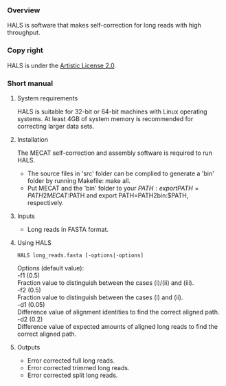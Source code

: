 ### Overview
HALS is software that makes self-correction for long reads with high throughput.

### Copy right
HALS is under the [Artistic License 2.0](http://opensource.org/licenses/Artistic-2.0).

### Short manual
1. System requirements

   HALS is suitable for 32-bit or 64-bit machines with Linux operating systems. At least 4GB of system memory is recommended for correcting larger data sets.

2. Installation

   The MECAT self-correction and assembly software is required to run HALS.
   * The source files in 'src' folder can be complied to generate a 'bin' folder by running Makefile: make all.
   * Put MECAT and the 'bin' folder to your $PATH: export PATH=PATH2MECAT:$PATH and export PATH=PATH2bin:$PATH, respectively.

3. Inputs
   * Long reads in FASTA format.
   
4. Using HALS

   ```
   HALS long_reads.fasta [-options|-options]
   ```

   <p>Options (default value):<br>
   -f1 (0.5)<br>
   Fraction value to distinguish between the cases (i)/(ii) and (iii).<br>
   -f2 (0.5)<br>
   Fraction value to distinguish between the cases (i) and (ii).<br>
   -d1 (0.05)<br>
   Difference value of alignment identities to find the correct aligned path.<br>
   -d2 (0.2)<br>
   Difference value of expected amounts of aligned long reads to find the correct aligned path.<br>

      
5. Outputs
   * Error corrected full long reads.
   * Error corrected trimmed long reads.
   * Error corrected split long reads.


